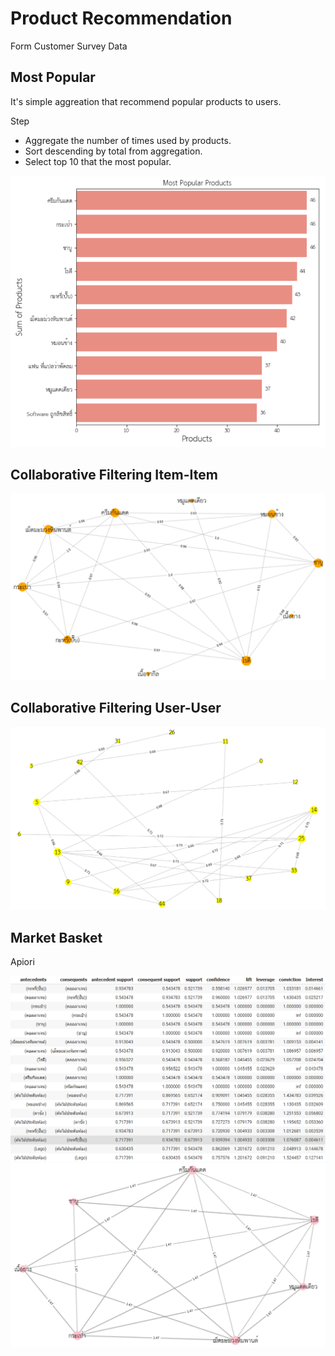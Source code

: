 # Product Recommendation

Form Customer Survey Data

## Most Popular ##  
  It's simple aggreation that recommend popular products to users.
  
  Step
  - Aggregate the number of times used by products.
  - Sort descending by total from aggregation.
  - Select top 10 that the most popular. 
   
![alt text](https://github.com/PisutSukpool/BADS7105-CRM-analytics-and-intelligence/blob/main/Homework%2007/Image/Most_Popular2.png?raw=true)

## Collaborative Filtering Item-Item ##

![alt text](https://github.com/PisutSukpool/BADS7105-CRM-analytics-and-intelligence/blob/main/Homework%2007/Image/Item_Item_nx2.png?raw=true)

## Collaborative Filtering User-User ##

![alt text](https://github.com/PisutSukpool/BADS7105-CRM-analytics-and-intelligence/blob/main/Homework%2007/Image/user_user_nx2.png?raw=true)

## Market Basket ##
Apiori

![alt text](https://github.com/PisutSukpool/BADS7105-CRM-analytics-and-intelligence/blob/main/Homework%2007/Image/Apiori_tabular.png?raw=true)
![alt text](https://github.com/PisutSukpool/BADS7105-CRM-analytics-and-intelligence/blob/main/Homework%2007/Image/Apiori2.png?raw=true)
